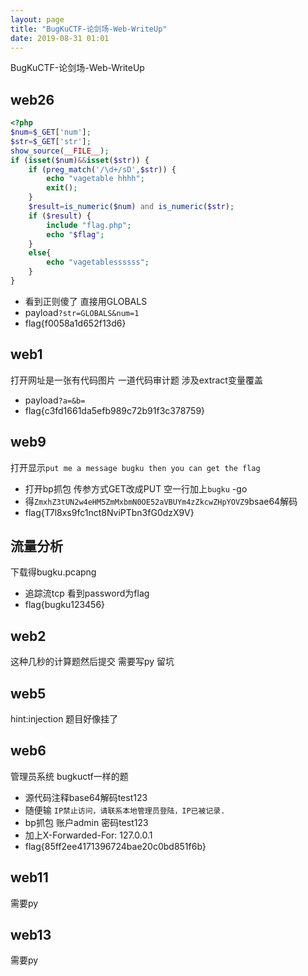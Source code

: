 ```yaml
---
layout: page
title: "BugKuCTF-论剑场-Web-WriteUp"
date: 2019-08-31 01:01
---
```


BugKuCTF-论剑场-Web-WriteUp

## web26
```php
<?php
$num=$_GET['num'];
$str=$_GET['str'];
show_source(__FILE__);
if (isset($num)&&isset($str)) {
    if (preg_match('/\d+/sD',$str)) {
        echo "vagetable hhhh";
        exit();
    }
    $result=is_numeric($num) and is_numeric($str);
    if ($result) {
        include "flag.php";
        echo "$flag";
    }
    else{
        echo "vagetablessssss";
    }
} 
```
- 看到正则傻了 直接用GLOBALS
- payload`?str=GLOBALS&num=1`
- flag{f0058a1d652f13d6}

## web1
打开网址是一张有代码图片 一道代码审计题 涉及extract变量覆盖
- payload`?a=&b=`
- flag{c3fd1661da5efb989c72b91f3c378759} 

## web9
打开显示`put me a message bugku then you can get the flag `
- 打开bp抓包 传参方式GET改成PUT 空一行加上`bugku` -go
- 得`ZmxhZ3tUN2w4eHM5ZmMxbmN0OE52aVBUYm4zZkcwZHpYOVZ9`bsae64解码
- flag{T7l8xs9fc1nct8NviPTbn3fG0dzX9V}

## 流量分析
下载得bugku.pcapng
- 追踪流tcp 看到password为flag
- flag{bugku123456}

## web2
这种几秒的计算题然后提交 需要写py
留坑

## web5
hint:injection 题目好像挂了

## web6
管理员系统 bugkuctf一样的题
- 源代码注释base64解码test123
- 随便输 `IP禁止访问，请联系本地管理员登陆，IP已被记录. `
- bp抓包 账户admin 密码test123
- 加上X-Forwarded-For: 127.0.0.1
- flag{85ff2ee4171396724bae20c0bd851f6b}

## web11
需要py

## web13
需要py


